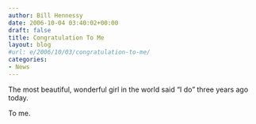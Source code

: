 ```yaml
---
author: Bill Hennessy
date: 2006-10-04 03:40:02+00:00
draft: false
title: Congratulation To Me
layout: blog
#url: e/2006/10/03/congratulation-to-me/
categories:
- News
---
```


The most beautiful, wonderful girl in the world said “I do” three years ago today.

To me.
